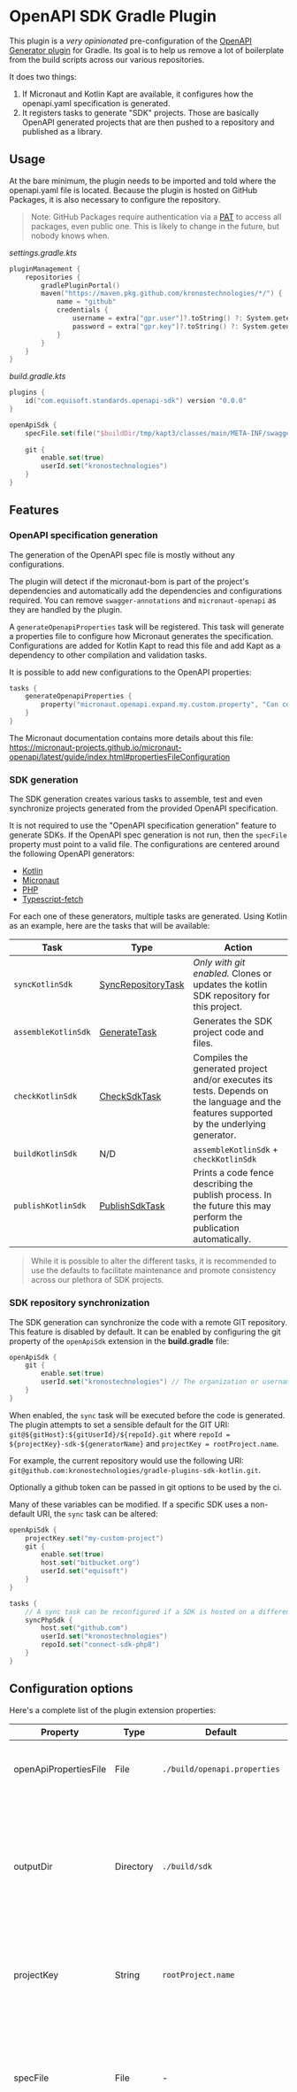 # OpenAPI SDK Gradle Plugin

This plugin is a _very opinionated_ pre-configuration of
the [OpenAPI Generator plugin](https://github.com/OpenAPITools/openapi-generator/) for Gradle. Its goal is to help us
remove a lot of boilerplate from the build scripts across our various repositories.

It does two things:

1. If Micronaut and Kotlin Kapt are available, it configures how the openapi.yaml specification is generated.
2. It registers tasks to generate "SDK" projects. Those are basically OpenAPI generated projects that are then pushed to
   a repository and published as a library.

## Usage

At the bare minimum, the plugin needs to be imported and told where the openapi.yaml file is located. Because the plugin
is hosted on GitHub Packages, it is also necessary to configure the repository.

> Note: GitHub Packages require authentication via a [PAT](https://github.com/settings/tokens/new?description=GPR%20read-only&scopes=read:packages) to access all packages, even public one. This is likely to change in the future, but nobody knows when.

*settings.gradle.kts*

```kotlin
pluginManagement {
    repositories {
        gradlePluginPortal()
        maven("https://maven.pkg.github.com/kronostechnologies/*/") {
            name = "github"
            credentials {
                username = extra["gpr.user"]?.toString() ?: System.getenv("GPR_USER") ?: System.getenv("GHCR_USER")
                password = extra["gpr.key"]?.toString() ?: System.getenv("GPR_KEY") ?: System.getenv("GHCR_TOKEN")
            }
        }
    }
}
```

*build.gradle.kts*

```kotlin
plugins {
    id("com.equisoft.standards.openapi-sdk") version "0.0.0"
}

openApiSdk {
    specFile.set(file("$buildDir/tmp/kapt3/classes/main/META-INF/swagger/name-$version.yml"))
    
    git {
        enable.set(true)
        userId.set("kronostechnologies")
    }
}
```

## Features

### OpenAPI specification generation

The generation of the OpenAPI spec file is mostly without any configurations.

The plugin will detect if the micronaut-bom is part of the project's dependencies and automatically add the dependencies
and configurations required. You can remove `swagger-annotations` and `micronaut-openapi` as they are handled by the
plugin.

A `generateOpenapiProperties` task will be registered. This task will generate a properties file to configure how
Micronaut generates the specification. Configurations are added for Kotlin Kapt to read this file and add Kapt as a
dependency to other compilation and validation tasks.

It is possible to add new configurations to the OpenAPI properties:

```kotlin
tasks {
    generateOpenapiProperties {
        property("micronaut.openapi.expand.my.custom.property", "Can contain whatever I want")
    }
}
```

The Micronaut documentation contains more details about this
file: https://micronaut-projects.github.io/micronaut-openapi/latest/guide/index.html#propertiesFileConfiguration

### SDK generation

The SDK generation creates various tasks to assemble, test and even synchronize projects generated from the provided
OpenAPI specification.

It is not required to use the "OpenAPI specification generation" feature to generate SDKs. If the OpenAPI spec
generation is not run, then the `specFile` property must point to a valid file. The configurations are centered around the following OpenAPI generators:

- [Kotlin](https://openapi-generator.tech/docs/generators/kotlin/)
- [Micronaut](https://github.com/kronostechnologies/micronaut-project-openapi-generator)
- [PHP](https://openapi-generator.tech/docs/generators/php/)
- [Typescript-fetch](https://openapi-generator.tech/docs/generators/typescript-fetch/)

For each one of these generators, multiple tasks are generated. Using Kotlin as an example, here are the tasks that will
be available:

| Task | Type | Action |
| --- | --- | --- |
| `syncKotlinSdk` | [SyncRepositoryTask](. "com.equisoft.standards.gradle.openapisdk.tasks.SyncRepositoryTask") | *Only with git enabled.* Clones or updates the kotlin SDK repository for this project. |
| `assembleKotlinSdk` | [GenerateTask](. "org.openapitools.generator.gradle.plugin.tasks.GenerateTask") | Generates the SDK project code and files. |
| `checkKotlinSdk` | [CheckSdkTask](. "com.equisoft.standards.gradle.openapisdk.tasks.CheckSdkTask") | Compiles the generated project and/or executes its tests. Depends on the language and the features supported by the underlying generator. |
| `buildKotlinSdk` | N/D | `assembleKotlinSdk` + `checkKotlinSdk` |
| `publishKotlinSdk` | [PublishSdkTask](. "com.equisoft.standards.gradle.openapisdk.tasks.PublishSdkTask") | Prints a code fence describing the publish process. In the future this may perform the publication automatically. |

> While it is possible to alter the different tasks, it is recommended to use the defaults to facilitate maintenance and promote consistency across our plethora of SDK projects.

### SDK repository synchronization

The SDK generation can synchronize the code with a remote GIT repository. This feature is disabled by default. It can be enabled by configuring the git property of the `openApiSdk` extension in the **build.gradle** file:

```kotlin
openApiSdk {
    git {
        enable.set(true)
        userId.set("kronostechnologies") // The organization or username in the repository path
    }
}
```

When enabled, the `sync` task will be executed before the code is generated. The plugin attempts to set a sensible
default for the GIT URI: `git@${gitHost}:${gitUserId}/${repoId}.git` where `repoId = ${projectKey}-sdk-${generatorName}`
and `projectKey = rootProject.name`.

For example, the current repository would use the following
URI: `git@github.com:kronostechnologies/gradle-plugins-sdk-kotlin.git`.

Optionally a github token can be passed in git options to be used by the ci.

Many of these variables can be modified. If a specific SDK uses a non-default URI, the `sync` task can be altered:

```kotlin
openApiSdk {
    projectKey.set("my-custom-project")
    git {
        enable.set(true)
        host.set("bitbucket.org")
        userId.set("equisoft")
    }
}

tasks {
    // A sync task can be reconfigured if a SDK is hosted on a different repo than the defaults. 
    syncPhpSdk {
        host.set("github.com")
        userId.set("kronostechnologies")
        repoId.set("connect-sdk-php8")
    }
}

```

## Configuration options

Here's a complete list of the plugin extension properties:

| Property | Type | Default | Description |
| --- | --- | --- | --- |
| openApiPropertiesFile | File | `./build/openapi.properties` | The file to write the OpenAPI generation configs to.
| outputDir | Directory | `./build/sdk` | The directory where the SDK projects are generated. Each SDK is generated in a sub-directory under this path.
| projectKey | String | `rootProject.name` | Used in various places to guess the name of the generated projects.
| specFile | File | - | The OpenAPI yaml specification. Used by the spec generator as an output and by the SDK generators as an input. 
| swaggerVersion | File | - | Use this specific version for the `swagger-annotations` dependency. Otherwise uses the version configured by `micronaut-bom`.
| git.enable | Boolean | `false` | Enable the sync and publish SDK tasks.
| git.host | String | `github.com` | The GIT host used to generate the repository URI.
| git.userId | String | - | The GIT organization or user name used to generate the repository URI.

## Patches

Rather than monkey patching the templates, the build process will apply patches stored in `/src/patches`. There are a couple restrictions:

- The patches must be in the same directory structure than the OpenAPI generator.
- The name of the patch file must be the same as the OpenAPI template, followed by the `.patch` extension.
- Only one file per diff file is possible.

### Create a new patch 

To create a new patch, you can follow this procedure:

1. Copy OpenAPI templates locally to `build/tmp/openapi-templates`:
    ```shell
    ./gradlew :openapi-sdk:syncTemplates
    ```
1. Make a second copy of the files to be patched in `build/resources/patches`:
    ```shell
    cp build/tmp/openapi-templates/kotlin-client/libraries/jvm-okhttp/infrastructure/ApiClient.kt.mustache \
       build/resources/patches/kotlin-client/libraries/jvm-okhttp/infrastructure/ApiClient.kt.mustache
    ```
1. Modify the second copy according to your needs. To help future yourself in the future, you can include `{{! musdtache comments }} to detail why and what your changes are about.
1. Create a patch file, taking care to preserve the original file path.
    ```shell
    mkdir -p src/patches/kotlin-client/libraries/jvm-okhttp/infrastructure
    diff -Naur build/tmp/openapi-templates/kotlin-client/libraries/jvm-okhttp/infrastructure/ApiClient.kt.mustache \
               build/resources/patches/kotlin-client/libraries/jvm-okhttp/infrastructure/ApiClient.kt.mustache \
               > src/patches/kotlin-client/libraries/jvm-okhttp/infrastructure/ApiClient.kt.mustache.patch
    ```

## Publication

1. Make sure you have the `gradle.write.user` and `gradle.write.key` variables set in
   your `~/.gradle/gradle.properties` file.  `user` is your github username and `key` is a github personal access token generated with `package:write` access.
2. Set the `version` in `build.gradle.kts`.  To create an non-snapshot version, remove the `-SNAPSHOT` then publish.  After that, set the version to the next SNAPSHOT version. 
3. Publish with `./gradlew :openapi-sdk:publish` on the parent folder (`project-root:gradle`)
